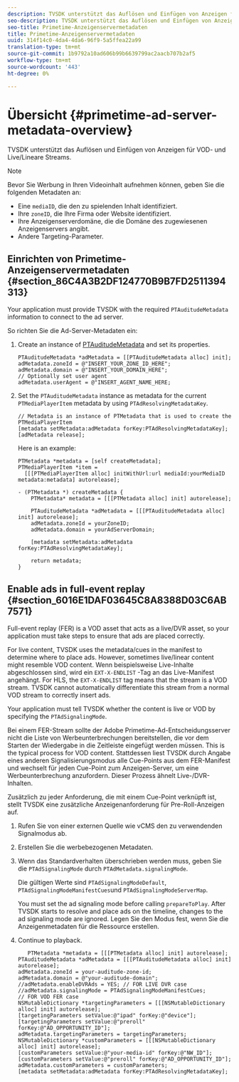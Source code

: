 ```yaml
---
description: TVSDK unterstützt das Auflösen und Einfügen von Anzeigen für VOD- und Live/Lineare Streams.
seo-description: TVSDK unterstützt das Auflösen und Einfügen von Anzeigen für VOD- und Live/Lineare Streams.
seo-title: Primetime-Anzeigenservermetadaten
title: Primetime-Anzeigenservermetadaten
uuid: 314f14c0-4da4-4da6-96f9-5a5ffea22a99
translation-type: tm+mt
source-git-commit: 1b9792a10ad606b99b6639799ac2aacb707b2af5
workflow-type: tm+mt
source-wordcount: '443'
ht-degree: 0%

---
```



# Übersicht {#primetime-ad-server-metadata-overview}

TVSDK unterstützt das Auflösen und Einfügen von Anzeigen für VOD- und Live/Lineare Streams.

>[!NOTE]
>
>Bevor Sie Werbung in Ihren Videoinhalt aufnehmen können, geben Sie die folgenden Metadaten an:
>
>* Eine `mediaID`, die den zu spielenden Inhalt identifiziert.
>* Ihre `zoneID`, die Ihre Firma oder Website identifiziert.
>* Ihre Anzeigenserverdomäne, die die Domäne des zugewiesenen Anzeigenservers angibt.
>* Andere Targeting-Parameter.

>



## Einrichten von Primetime-Anzeigenservermetadaten {#section_86C4A3B2DF124770B9B7FD2511394313}

Your application must provide TVSDK with the required `PTAuditudeMetadata` information to connect to the ad server.

So richten Sie die Ad-Server-Metadaten ein:

1. Create an instance of [PTAuditudeMetadata](https://help.adobe.com/en_US/primetime/api/psdk/appledoc/Classes/PTAuditudeMetadata.html) and set its properties.

   ```
   PTAuditudeMetadata *adMetadata = [[PTAuditudeMetadata alloc] init];  
   adMetadata.zoneId = @"INSERT_YOUR_ZONE_ID_HERE"; 
   adMetadata.domain = @"INSERT_YOUR_DOMAIN_HERE"; 
   // Optionally set user agent 
   adMetadata.userAgent = @"INSERT_AGENT_NAME_HERE; 
   ```

1. Set the `PTAuditudeMetadata` instance as metadata for the current `PTMediaPlayerItem` metadata by using `PTAdResolvingMetadataKey`.

   ```
   // Metadata is an instance of PTMetadata that is used to create the PTMediaPlayerItem 
   [metadata setMetadata:adMetadata forKey:PTAdResolvingMetadataKey];  
   [adMetadata release];
   ```

   Here is an example:

   ```
   PTMetadata *metadata = [self createMetadata]; 
   PTMediaPlayerItem *item =  
     [[[PTMediaPlayerItem alloc] initWithUrl:url mediaId:yourMediaID metadata:metadata] autorelease]; 
   
   - (PTMetadata *) createMetadata { 
       PTMetadata* metadata = [[[PTMetadata alloc] init] autorelease]; 
   
       PTAuditudeMetadata *adMetadata = [[[PTAuditudeMetadata alloc] init] autorelease];  
       adMetadata.zoneId = yourZoneID; 
       adMetadata.domain = yourAdServerDomain; 
   
       [metadata setMetadata:adMetadata forKey:PTAdResolvingMetadataKey]; 
   
       return metadata; 
   }
   ```

## Enable ads in full-event replay {#section_6016E1DAF03645C8A8388D03C6AB7571}

Full-event replay (FER) is a VOD asset that acts as a live/DVR asset, so your application must take steps to ensure that ads are placed correctly.

For live content, TVSDK uses the metadata/cues in the manifest to determine where to place ads. However, sometimes live/linear content might resemble VOD content. Wenn beispielsweise Live-Inhalte abgeschlossen sind, wird ein `EXT-X-ENDLIST` -Tag an das Live-Manifest angehängt. For HLS, the `EXT-X-ENDLIST` tag means that the stream is a VOD stream. TVSDK cannot automatically differentiate this stream from a normal VOD stream to correctly insert ads.

Your application must tell TVSDK whether the content is live or VOD by specifying the `PTAdSignalingMode`.

Bei einem FER-Stream sollte der Adobe Primetime-Ad-Entscheidungsserver nicht die Liste von Werbeunterbrechungen bereitstellen, die vor dem Starten der Wiedergabe in die Zeitleiste eingefügt werden müssen. This is the typical process for VOD content. Stattdessen liest TVSDK durch Angabe eines anderen Signalisierungsmodus alle Cue-Points aus dem FER-Manifest und wechselt für jeden Cue-Point zum Anzeigen-Server, um eine Werbeunterbrechung anzufordern. Dieser Prozess ähnelt Live-/DVR-Inhalten.

Zusätzlich zu jeder Anforderung, die mit einem Cue-Point verknüpft ist, stellt TVSDK eine zusätzliche Anzeigenanforderung für Pre-Roll-Anzeigen auf.

1. Rufen Sie von einer externen Quelle wie vCMS den zu verwendenden Signalmodus ab.
1. Erstellen Sie die werbebezogenen Metadaten.
1. Wenn das Standardverhalten überschrieben werden muss, geben Sie die `PTAdSignalingMode` durch `PTAdMetadata.signalingMode`.

   Die gültigen Werte sind `PTAdSignalingModeDefault`, `PTAdSignalingModeManifestCues`und `PTAdSignalingModeServerMap`.

   You must set the ad signaling mode before calling `prepareToPlay`. After TVSDK starts to resolve and place ads on the timeline, changes to the ad signaling mode are ignored. Legen Sie den Modus fest, wenn Sie die Anzeigenmetadaten für die Ressource erstellen.

1. Continue to playback.

   ```
      PTMetadata *metadata = [[[PTMetadata alloc] init] autorelease]; 
   PTAuditudeMetadata *adMetadata = [[[PTAuditudeMetadata alloc] init] autorelease]; 
   adMetadata.zoneId = your-auditude-zone-id; 
   adMetadata.domain = @"your-auditude-domain"; 
   //adMetadata.enableDVRAds = YES; // FOR LIVE DVR case 
   //adMetadata.signalingMode = PTAdSignalingModeManifestCues;  
   // FOR VOD FER case 
   NSMutableDictionary *targetingParameters = [[[NSMutableDictionary alloc] init] autorelease]; 
   [targetingParameters setValue:@"ipad" forKey:@"device"]; 
   [targetingParameters setValue:@"preroll" forKey:@"AD_OPPORTUNITY_ID"]; 
   adMetadata.targetingParameters = targetingParameters; 
   NSMutableDictionary *customParameters = [[[NSMutableDictionary alloc] init] autorelease]; 
   [customParameters setValue:@"your-media-id" forKey:@"NW_ID"]; 
   [customParameters setValue:@"preroll" forKey:@"AD_OPPORTUNITY_ID"]; 
   adMetadata.customParameters = customParameters; 
   [metadata setMetadata:adMetadata forKey:PTAdResolvingMetadataKey]; 
   ```


